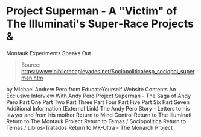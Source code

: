 # Project Superman - A "Victim" of The Illuminati's Super-Race Projects & 
Montauk Experiments Speaks Out

> Source: https://www.bibliotecapleyades.net/Sociopolitica/esp_sociopol_superman.htm

by Michael Andrew Pero
from EducateYourself Website
Contents
An Exclusive Interview With Andy Pero
Project Superman - The Saga of Andy Pero
Part One
Part Two
Part Three
Part Four
Part Five
Part Six
Part Seven
Additional Information (External Link)
The Andy Pero Story - Letters to his lawyer and from his mother
Return to Mind Control
Return to The Illuminati
Return to The Montauk Project
Return to Temas / Sociopolitica
Return to Temas / Libros-Tratados
Return to MK-Ultra - The Monarch Project
